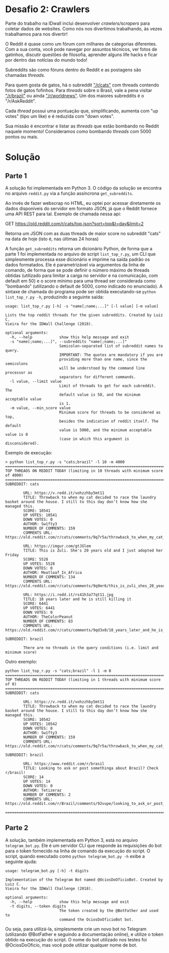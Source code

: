 # Desafio 2: Crawlers

Parte do trabalho na IDwall inclui desenvolver *crawlers/scrapers* para coletar dados de websites.
Como nós nos divertimos trabalhando, às vezes trabalhamos para nos divertir!

O Reddit é quase como um fórum com milhares de categorias diferentes. Com a sua conta, você pode navegar por assuntos técnicos, ver fotos de gatinhos, discutir questões de filosofia, aprender alguns life hacks e ficar por dentro das notícias do mundo todo!

Subreddits são como fóruns dentro do Reddit e as postagens são chamadas *threads*.

Para quem gosta de gatos, há o subreddit ["/r/cats"](https://www.reddit.com/r/cats) com threads contendo fotos de gatos fofinhos.
Para *threads* sobre o Brasil, vale a pena visitar ["/r/brazil"](https://www.reddit.com/r/brazil) ou ainda ["/r/worldnews"](https://www.reddit.com/r/worldnews/).
Um dos maiores subreddits é o "/r/AskReddit".

Cada *thread* possui uma pontuação que, simplificando, aumenta com "up votes" (tipo um like) e é reduzida com "down votes".

Sua missão é encontrar e listar as *threads* que estão bombando no Reddit naquele momento!
Consideramos como bombando *threads* com 5000 pontos ou mais.

# Solução

## Parte 1

A solução foi implementada em Python 3. O código da solução se encontra no arquivo `reddit.py` via a função assíncrona `get_subreddits`.

Ao invés de fazer webscrap no HTML, eu optei por acessar diretamente os dados disponíveis do servidor em formato JSON, já que o Reddit fornece uma API REST para tal. Exemplo de chamada nessa api:

GET https://old.reddit.com/r/cats/top.json?sort=top&t=day&limit=2

Retorna um JSON com as duas threads de maior score no subreddit "cats" na data de hoje (isto é, nas últimas 24 horas)

A função `get_subreddits` retorna um dicionário Python, de forma que a parte 1 foi implementada no arquivo de script `list_top_r.py`, um CLI que simplesmente processa esse dicionário e imprime na saída padrão os dados formatados. Ele é parametrizável via argumentos da linha de comando, de forma que se pode definir o número máximo de threads obtidas (utilizado para limitar a carga no servidor e na comunicação, com default em 50) e o score mínimo para uma thread ser considerada como "bombando" (utilizando o default de 5000, como indicado no enunciado). A sintaxe de chamada do programa pode ser obtida executando-se `python list_top_r.py -h`, produzindo a seguinte saída:

	usage: list_top_r.py [-h] -s "name[;name;...]" [-l value] [-m value]

	Lists the top reddit threads for the given subreddits. Created by Luiz C.
	Vieira for the IDWall Challenge (2018).

	optional arguments:
	  -h, --help            show this help message and exit
	  -s "name[;name;...]", --subreddits "name[;name;...]"
							Semicolon-separated list of subreddit names to query.
							IMPORTANT: The quotes are mandatory if you are
							providing more than one name, since the semicolons
							will be understood by the command line processor as
							separators for different commands.
	  -l value, --limit value
							Limit of threads to get for each subreddit. The
							default value is 50, and the minimum acceptable value
							is 1.
	  -m value, --min_score value
							Minimum score for threads to be considered as top,
							besides the indication of reddit itself. The default
							value is 5000, and the minimum acceptable value is 0
							(case in which this argument is disconsidered).
							
Exemplo de execução:

	> python list_top_r.py -s "cats;brazil" -l 10 -m 4000	
	================================================================================
	TOP THREADS ON REDDIT TODAY (limiting in 10 threads with minimum score of 4000)
	================================================================================
	SUBREDDIT: cats

			URL: https://v.redd.it/vohzzhby5mt11
			TITLE: Throwback to when my cat decided to race the laundry basket around the house. I still to this day don’t know how she managed this.
			SCORE: 10541
			UP VOTES: 10541
			DOWN VOTES: 0
			AUTHOR: Sw1fty3
			NUMBER OF COMMENTS: 159
			COMMENTS URL: https://old.reddit.com/r/cats/comments/9q7r5a/throwback_to_when_my_cat_decided_to_race_the/

			URL: https://imgur.com/gtJGlem
			TITLE: This is Zuli. She's 20 years old and I just adopted her Friday
			SCORE: 5528
			UP VOTES: 5528
			DOWN VOTES: 0
			AUTHOR: Meatloaf_In_Africa
			NUMBER OF COMMENTS: 134
			COMMENTS URL: https://old.reddit.com/r/cats/comments/9q9mr6/this_is_zuli_shes_20_years_old_and_i_just_adopted/

			URL: https://i.redd.it/rs41h3a77qt11.jpg
			TITLE: 18 years later and he is still killing it
			SCORE: 6441
			UP VOTES: 6441
			DOWN VOTES: 0
			AUTHOR: TheColorPeanut
			NUMBER OF COMMENTS: 83
			COMMENTS URL: https://old.reddit.com/r/cats/comments/9qd3x0/18_years_later_and_he_is_still_killing_it/

	SUBREDDIT: brazil

			There are no threads in the query conditions (i.e. limit and minimum score)

Outro exemplo:

	python list_top_r.py -s "cats;brazil" -l 1 -m 0
	================================================================================
	TOP THREADS ON REDDIT TODAY (limiting in 1 threads with minimum score of 0)
	================================================================================
	SUBREDDIT: cats

			URL: https://v.redd.it/vohzzhby5mt11
			TITLE: Throwback to when my cat decided to race the laundry basket around the house. I still to this day don’t know how she managed this.
			SCORE: 10542
			UP VOTES: 10542
			DOWN VOTES: 0
			AUTHOR: Sw1fty3
			NUMBER OF COMMENTS: 159
			COMMENTS URL: https://old.reddit.com/r/cats/comments/9q7r5a/throwback_to_when_my_cat_decided_to_race_the/

	SUBREDDIT: brazil

			URL: https://www.reddit.com/r/brasil
			TITLE: Looking to ask or post somethinga about Brazil? Check r/brasil!
			SCORE: 14
			UP VOTES: 14
			DOWN VOTES: 0
			AUTHOR: Tetizeraz
			NUMBER OF COMMENTS: 2
			COMMENTS URL: https://old.reddit.com/r/Brazil/comments/92vupe/looking_to_ask_or_post_somethinga_about_brazil/

	================================================================================

## Parte 2

A solução, também implementada em Python 3, está no arquivo `telegram_bot.py`. Ele é um servidor CLI que responde às requisições do bot para o token fornecido na linha de comando da execução do script. O script, quando executado como `python telegram_bot.py -h` exibe a seguinte ajuda:

	usage: telegram_bot.py [-h] -t digits

	Implementation of the Telegram Bot named @OciosDoOficioBot. Created by Luiz C.
	Vieira for the IDWall Challenge (2018).

	optional arguments:
	  -h, --help            show this help message and exit
	  -t digits, --token digits
							The token created by the @BotFather and used to
							command the OciosDoOficioBot bot.

Ou seja, para utilizá-la, simplesmente crie um novo bot no Telegram (utilizando @BotFather e seguindo a documentação online), e utilize o token obtido na execução do script. O nome do bot utilizado nos testes foi @OciosDoOficio, mas você pode utilizar qualquer nome de bot.